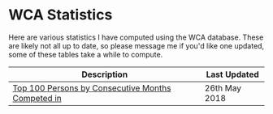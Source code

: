 # WCA Statistics

Here are various statistics I have computed using the WCA database. These are likely not all up to date, so please message me if you'd like one updated, some of these tables take a while to compute.

|Description|Last Updated|
|--|--|
|[Top 100 Persons by Consecutive Months Competed in](/monthstreaks.md)|26th May 2018|
